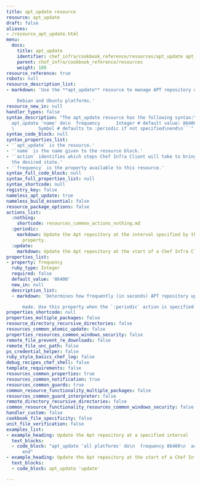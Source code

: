 ```yaml
---
title: apt_update resource
resource: apt_update
draft: false
aliases:
- /resource_apt_update.html
menu:
  docs:
    title: apt_update
    identifier: chef_infra/cookbook_reference/resources/apt_update apt_update
    parent: chef_infra/cookbook_reference/resources
    weight: 100
resource_reference: true
robots: null
resource_description_list:
- markdown: 'Use the **apt_update** resource to manage APT repository updates on

    Debian and Ubuntu platforms.'
resource_new_in: null
handler_types: false
syntax_description: "The apt_update resource has the following syntax:\n\n``` ruby\n\
  apt_update 'name' do\n  frequency      Integer # default value: 86400\n  action\
  \         Symbol # defaults to :periodic if not specified\nend\n```"
syntax_code_block: null
syntax_properties_list:
- '`apt_update` is the resource.'
- '`name` is the name given to the resource block.'
- '`action` identifies which steps Chef Infra Client will take to bring the node into
  the desired state.'
- '`frequency` is the property available to this resource.'
syntax_full_code_block: null
syntax_full_properties_list: null
syntax_shortcode: null
registry_key: false
nameless_apt_update: true
nameless_build_essential: false
resource_package_options: false
actions_list:
  :nothing:
    shortcode: resources_common_actions_nothing.md
  :periodic:
    markdown: Update the Apt repository at the interval specified by the `frequency`
      property.
  :update:
    markdown: Update the Apt repository at the start of a Chef Infra Client run.
properties_list:
- property: frequency
  ruby_type: Integer
  required: false
  default_value: '86400'
  new_in: null
  description_list:
  - markdown: 'Determines how frequently (in seconds) APT repository updates are

      made. Use this property when the `:periodic` action is specified.'
properties_shortcode: null
properties_multiple_packages: false
resource_directory_recursive_directories: false
resources_common_atomic_update: false
properties_resources_common_windows_security: false
remote_file_prevent_re_downloads: false
remote_file_unc_path: false
ps_credential_helper: false
ruby_style_basics_chef_log: false
debug_recipes_chef_shell: false
template_requirements: false
resources_common_properties: true
resources_common_notification: true
resources_common_guards: true
common_resource_functionality_multiple_packages: false
resources_common_guard_interpreter: false
remote_directory_recursive_directories: false
common_resource_functionality_resources_common_windows_security: false
handler_custom: false
cookbook_file_specificity: false
unit_file_verification: false
examples_list:
- example_heading: Update the Apt repository at a specified interval
  text_blocks:
  - code_block: "apt_update 'all platforms' do\n  frequency 86400\n  action :periodic\n\
      end"
- example_heading: Update the Apt repository at the start of a Chef Infra Client run
  text_blocks:
  - code_block: apt_update 'update'

---
```

